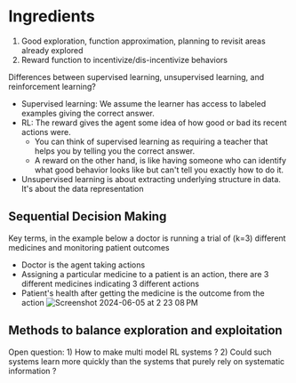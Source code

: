 # Ingredients
1. Good exploration, function approximation, planning to revisit areas already explored
2. Reward function to incentivize/dis-incentivize behaviors

Differences between supervised learning, unsupervised learning, and reinforcement learning?
* Supervised learning: We assume the learner has access to labeled examples giving the correct answer.
* RL: The reward gives the agent some idea of how good or bad its recent actions were.
  *   You can think of supervised learning as requiring a teacher that helps you by telling you the correct answer.
  *   A reward on the other hand, is like having someone who can identify what good behavior looks like but can't tell you exactly how to do it.
* Unsupervised learning is about extracting underlying structure in data. It's about the data representation

## Sequential Decision Making
Key terms, in the example below a doctor is running a trial of (k=3) different medicines and monitoring patient outcomes
- Doctor is the agent taking actions
- Assigning a particular medicine to a patient is an action, there are 3 different medicines indicating 3 different actions
- Patient's health after getting the medicine is the outcome from the action
![Screenshot 2024-06-05 at 2 23 08 PM](https://github.com/unnitin/reinforcement-learning/assets/14156349/b29d9f97-f46f-4067-bacc-f34e3b667dca)

## Methods to balance exploration and exploitation


Open question: 1) How to make multi model RL systems ?  2) Could such systems learn more quickly than the systems that purely rely on systematic information ? 


